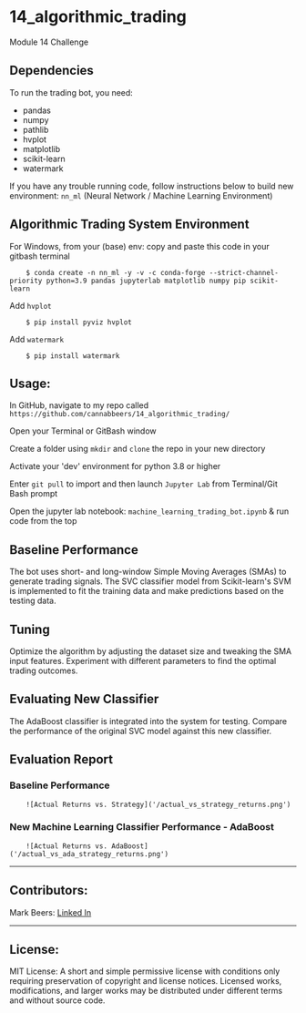 # 14_algorithmic_trading
Module 14 Challenge

## Dependencies
To run the trading bot, you need:

+ pandas
+ numpy
+ pathlib
+ hvplot
+ matplotlib
+ scikit-learn
+ watermark

If you have any trouble running code, follow instructions below to build new environment: `nn_ml` (Neural Network / Machine Learning Environment)

## Algorithmic Trading System Environment
For Windows, from your (base) env: copy and paste this code in your gitbash terminal 

        $ conda create -n nn_ml -y -v -c conda-forge --strict-channel-priority python=3.9 pandas jupyterlab matplotlib numpy pip scikit-learn

Add `hvplot`

        $ pip install pyviz hvplot
        
Add `watermark`

        $ pip install watermark

## Usage: 

In GitHub, navigate to my repo called `https://github.com/cannabbeers/14_algorithmic_trading/`

Open your Terminal or GitBash window

Create a folder using `mkdir` and `clone` the repo in your new directory

Activate your 'dev' environment for python 3.8 or higher

Enter `git pull` to import and then launch `Jupyter Lab` from Terminal/Git Bash prompt

Open the jupyter lab notebook: `machine_learning_trading_bot.ipynb` & run code from the top

## Baseline Performance
The bot uses short- and long-window Simple Moving Averages (SMAs) to generate trading signals. The SVC classifier model from Scikit-learn's SVM is implemented to fit the training data and make predictions based on the testing data.

## Tuning
Optimize the algorithm by adjusting the dataset size and tweaking the SMA input features. Experiment with different parameters to find the optimal trading outcomes.

## Evaluating New Classifier
The AdaBoost classifier is integrated into the system for testing. Compare the performance of the original SVC model against this new classifier.

## Evaluation Report

### Baseline Performance 
        ![Actual Returns vs. Strategy]('/actual_vs_strategy_returns.png')

### New Machine Learning Classifier Performance - AdaBoost
        ![Actual Returns vs. AdaBoost]('/actual_vs_ada_strategy_returns.png')



---

## Contributors:

Mark Beers: 
[Linked In](https://www.linkedin.com/in/markwbeers/)

---

## License:

MIT License: A short and simple permissive license with conditions only requiring preservation of copyright and license notices. Licensed works, modifications, and larger works may be distributed under different terms and without source code.

